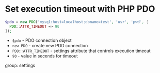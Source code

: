 # Set execution timeout with PHP PDO

```php
$pdo = new PDO('mysql:host=localhost;dbname=test', 'usr', 'pwd', [
  PDO::ATTR_TIMEOUT => 90
]);
```

- `$pdo` - PDO connection object
- `new PDO` - create new PDO connection
- `PDO::ATTR_TIMEOUT` - settings attribute that controls execution timeout
- `90` - value in seconds for timeout

group: settings


